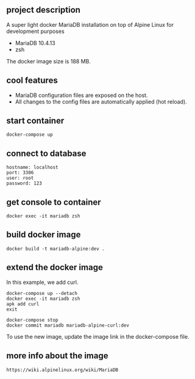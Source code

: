 ## project description

A super light docker MariaDB installation on top of Alpine Linux for development purposes

- MariaDB 10.4.13
- zsh

The docker image size is 188 MB.

## cool features

- MariaDB configuration files are exposed on the host.
- All changes to the config files are automatically applied (hot reload).

## start container

    docker-compose up

## connect to database

    hostname: localhost
    port: 3306
    user: root
    password: 123

## get console to container

    docker exec -it mariadb zsh

## build docker image

    docker build -t mariadb-alpine:dev .

## extend the docker image

In this example, we add curl.

    docker-compose up --detach
    docker exec -it mariadb zsh
    apk add curl
    exit

    docker-compose stop
    docker commit mariadb mariadb-alpine-curl:dev

To use the new image, update the image link in the docker-compose file.

## more info about the image

    https://wiki.alpinelinux.org/wiki/MariaDB

